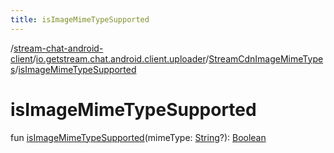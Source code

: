 ```yaml
---
title: isImageMimeTypeSupported
---
```

/[stream-chat-android-client](../../index.md)/[io.getstream.chat.android.client.uploader](../index.md)/[StreamCdnImageMimeTypes](index.md)/[isImageMimeTypeSupported](isImageMimeTypeSupported.md)  
  
  
  
# isImageMimeTypeSupported  
fun [isImageMimeTypeSupported](isImageMimeTypeSupported.md)(mimeType: [String](https://kotlinlang.org/api/latest/jvm/stdlib/kotlin/-string/index.html)?): [Boolean](https://kotlinlang.org/api/latest/jvm/stdlib/kotlin/-boolean/index.html)
